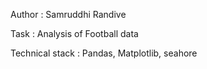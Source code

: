 Author : Samruddhi Randive

Task : Analysis of Football data 

Technical stack : Pandas, Matplotlib, seahore
